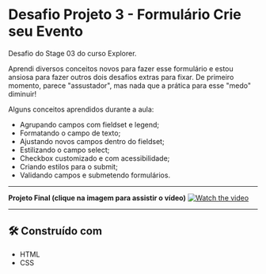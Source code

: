 # Desafio Projeto 3 - Formulário Crie seu Evento

Desafio do Stage 03 do curso Explorer.

Aprendi diversos conceitos novos para fazer esse formulário e estou ansiosa para fazer outros dois desafios extras para fixar. De primeiro momento, parece "assustador", mas nada que a prática para esse "medo" diminuir!

Alguns conceitos aprendidos durante a aula:
- Agrupando campos com fieldset e legend;
- Formatando o campo de texto;
- Ajustando novos campos dentro do fieldset;
- Estilizando o campo select;
- Checkbox customizado e com acessibilidade;
- Criando estilos para o submit;
- Validando campos e submetendo formulários.

---

**Projeto Final (clique na imagem para assistir o vídeo)**
[![Watch the video](https://i.ibb.co/KsptMS9/image.png)](https://clipchamp.com/watch/efieLUaA6hx)

---

## 🛠️ Construído com

* HTML
* CSS